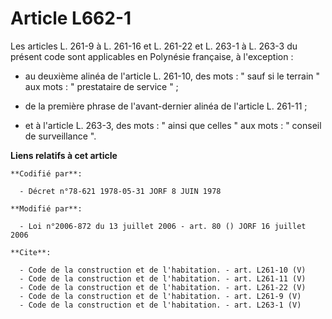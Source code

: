# Article L662-1

Les articles L. 261-9 à L. 261-16 et L. 261-22 et L. 263-1 à L. 263-3 du présent code sont applicables en Polynésie
française, à l'exception :

- au deuxième alinéa de l'article L. 261-10, des mots : " sauf si le terrain " aux mots : " prestataire de service " ;

- de la première phrase de l'avant-dernier alinéa de l'article L. 261-11 ;

- et à l'article L. 263-3, des mots : " ainsi que celles " aux mots : " conseil de surveillance ".

**Liens relatifs à cet article**

	**Codifié par**:

	  - Décret n°78-621 1978-05-31 JORF 8 JUIN 1978

	**Modifié par**:

	  - Loi n°2006-872 du 13 juillet 2006 - art. 80 () JORF 16 juillet 2006

	**Cite**:

	  - Code de la construction et de l'habitation. - art. L261-10 (V)
	  - Code de la construction et de l'habitation. - art. L261-11 (V)
	  - Code de la construction et de l'habitation. - art. L261-22 (V)
	  - Code de la construction et de l'habitation. - art. L261-9 (V)
	  - Code de la construction et de l'habitation. - art. L263-1 (V)
